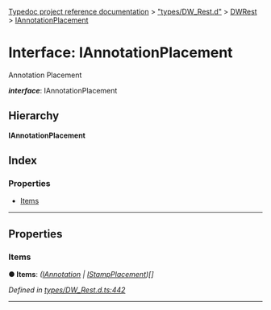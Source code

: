 [Typedoc project reference documentation](../README.md) > ["types/DW_Rest.d"](../modules/_types_dw_rest_d_.md) > [DWRest](../modules/_types_dw_rest_d_.dwrest.md) > [IAnnotationPlacement](../interfaces/_types_dw_rest_d_.dwrest.iannotationplacement.md)

# Interface: IAnnotationPlacement

Annotation Placement

*__interface__*: IAnnotationPlacement

## Hierarchy

**IAnnotationPlacement**

## Index

### Properties

* [Items](_types_dw_rest_d_.dwrest.iannotationplacement.md#items)

---

## Properties

<a id="items"></a>

###  Items

**● Items**: *([IAnnotation](_types_dw_rest_d_.dwrest.iannotation.md) \| [IStampPlacement](_types_dw_rest_d_.dwrest.istampplacement.md))[]*

*Defined in [types/DW_Rest.d.ts:442](https://github.com/DocuWare/REST-Sample-TS/blob/0222c3e/src/types/DW_Rest.d.ts#L442)*

___

